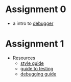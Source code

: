 # Assignment 0
* a intro to [debugger](https://web.stanford.edu/class/archive/cs/cs106b/cs106b.1224/assignments/a0/DebuggerTutorial.pdf)

# Assignment 1
* Resources
  * [style guide](https://web.stanford.edu/class/archive/cs/cs106b/cs106b.1224/resources/style_guide.html)
  * [guide to testing](https://web.stanford.edu/class/archive/cs/cs106b/cs106b.1224/resources/testing_guide.html)
  * [debugging guide](https://web.stanford.edu/class/archive/cs/cs106b/cs106b.1224/resources/debugging_guide.html)